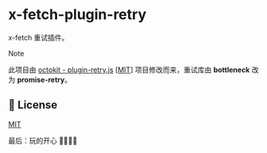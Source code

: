 # x-fetch-plugin-retry

x-fetch 重试插件。

> [!NOTE]
> 此项目由 [octokit - plugin-retry.js](https://github.com/octokit/plugin-retry.js) [[MIT](../../../licenses/octokit.js/LICENSE)] 项目修改而来，重试库由 **bottleneck** 改为 **promise-retry**。

## 📄 License

[MIT](LICENSE)

最后：玩的开心 🎉🎉🎉🎉
